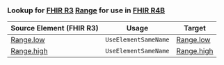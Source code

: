 ### Lookup for [FHIR R3](https://hl7.org/fhir/STU3/) [Range](https://hl7.org/fhir/STU3/Range.html) for use in [FHIR R4B](https://hl7.org/fhir/R4B/)

| Source Element (FHIR R3) | Usage | Target |
| -------------- | ----- | ------ |
| [Range.low](https://hl7.org/fhir/STU3/Range.html#resource) | `UseElementSameName` | [Range.low](https://hl7.org/fhir/R4B/Range.html#resource) |
| [Range.high](https://hl7.org/fhir/STU3/Range.html#resource) | `UseElementSameName` | [Range.high](https://hl7.org/fhir/R4B/Range.html#resource) |
